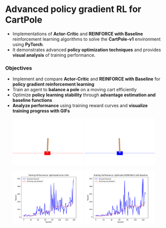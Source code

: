# Advanced policy gradient RL for CartPole

- Implementations of **Actor-Critic** and **REINFORCE with Baseline** reinforcement learning algorithms to solve the **CartPole-v1** environment using **PyTorch**. 
- It demonstrates advanced **policy optimization techniques** and provides **visual analysis** of training performance.

### Objectives
- Implement and compare **Actor-Critic** and **REINFORCE with Baseline** for **policy gradient reinforcement learning**
- Train an agent to **balance a pole** on a moving cart efficiently
- Optimize **policy learning stability** through **advantage estimation and baseline functions**
- **Analyze performance** using training reward curves and **visualize training progress with GIFs**

<p align="center">
  <img src="https://github.com/GirmaSis/cartpole-policy-gradient-rl/blob/main/gifs_actor_critic/cartpole_episode_80.gif" width="45%" />
  <img src="https://raw.githubusercontent.com/GirmaSis/cartpole-policy-gradient-rl/main/gifs_REINFORCE/cartpole_episode_90.gif" width="45%" />
</p>

<p align="center">
  <img src="https://raw.githubusercontent.com/GirmaSis/cartpole-policy-gradient-rl/main/Figure_1.png" width="45%" />
  <img src="https://raw.githubusercontent.com/GirmaSis/cartpole-policy-gradient-rl/main/Figure_2.png" width="45%" />
</p>


